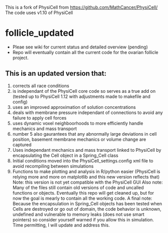 This is a fork of PhysiCell from https://github.com/MathCancer/PhysiCell/
The code uses v1.10 of PhysiCell

# follicle_updated
- Pleae see wiki for current status and detailed overview (pending)
- Repo will eventually contain all the current code for the ovarian follicle project.

## This is an updated version that:
1. corrects all race conditions
2. is independant of the PhysiCell core code so serves as a true add on (tested up to PhysiCell 1.12 with adjustments made to makefile and config)
3. uses an improved approximation of solution concentrations
4. deals with membrane pressure independant of connections to avoid any failure to apply cell forces
5. uses dynamic voxel neighboorhoods to more efficiently handle mechanics and mass transport
6. number 5 also gaurantees that any abnormally large deviations in cell position, basement membrane mechanics or volume change are captured
7. Uses independant mechanics and mass transport linked to PhysiCell by encapsulating the Cell object in a Spring_Cell class
8. Initial conditions moved into the PhysiCell_settings.config xml file to avoid recompiling between simulations
9. Functions to make plotting and analysis in R/python easier (PhysiCell is relying more and more on matplotlib and this new version reflects that)
Note: this version is not yet compatible with the PhysiCell GUI
Also note: Many of the files still contain old versions of code and uncalled functions or objects. Eventually this repo will get cleaned up, but for now the goal is mearly to contain all the working code.
A final note: Because the encapsulation in Spring_Cell objects has been tested when Cells are destroyed or go out of domain, the code behavior is unknown, undefined and vulnerable to memory leaks (does not use smart pointers) so consider yourself warned if you allow this in simulation. Time permitting, I will update and address this. 
